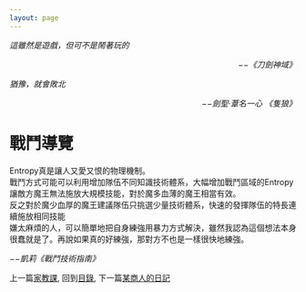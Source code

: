 ```yaml
---
layout: page
---
```


*這雖然是遊戲，但可不是鬧著玩的*  
<p align="right"><i>−−《刀劍神域》</i></p>

*猶豫，就會敗北*  
<p align="right"><i>−−劍聖‧葦名一心 《隻狼》</i></p>

# 戰鬥導覽
Entropy真是讓人又愛又恨的物理機制。  
戰鬥方式可能可以利用增加隊伍不同知識技術體系，大幅增加戰鬥區域的Entropy讓敵方魔王無法施放大規模技能，對於魔多血薄的魔王相當有效。  
反之對於魔少血厚的魔王建議隊伍只挑選少量技術體系，快速的發揮隊伍的特長連續施放相同技能  
嫌太麻煩的人，可以簡單地把自身練強用暴力方式解決，雖然我認為這個想法本身很蠢就是了。再說如果真的好練強，那對方不也是一樣很快地練強。  
  
*−−凱莉《戰鬥技術指南》*  

上一篇[家教課](./Tuition), 
回到[目錄](/Novel/Setting/#ch-1-world-setting), 
下一篇[某商人的日記](./Diary)
